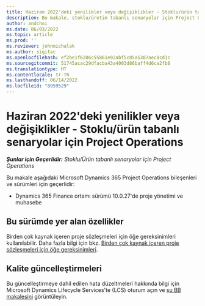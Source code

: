 ```yaml
---
title: Haziran 2022'deki yenilikler veya değişiklikler - Stoklu/ürün tabanlı senaryolar için Project Operations
description: Bu makale, stoklu/üretim tabanlı senaryolar için Project Operations Haziran 2022 sürümünde yer alan kalite güncelleştirmeleri hakkında bilgi sağlar.
author: andchoi
ms.date: 06/03/2022
ms.topic: article
ms.prod: ''
ms.reviewer: johnmichalak
ms.author: sigitac
ms.openlocfilehash: ef2be1f6286c55861e92abf5c85a5387aec8cd1c
ms.sourcegitcommit: 51745acac29dfacba43a4003d86baff4d6ca2fb8
ms.translationtype: HT
ms.contentlocale: tr-TR
ms.lasthandoff: 06/14/2022
ms.locfileid: "8959529"
---
```

# <a name="whats-new-or-changed-in-project-operations-june-2022-for-stockedproduction-based-scenarios"></a>Haziran 2022'deki yenilikler veya değişiklikler - Stoklu/ürün tabanlı senaryolar için Project Operations

_**Şunlar için Geçerlidir:** Stoklu/Ürün tabanlı senaryolar için Project Operations_

Bu makale aşağıdaki Microsoft Dynamics 365 Project Operations bileşenleri ve sürümleri için geçerlidir:

- Dynamics 365 Finance ortamı sürümü 10.0.27'de proje yönetimi ve muhasebe

## <a name="features-included-in-this-release"></a>Bu sürümde yer alan özellikler

Birden çok kaynak içeren proje sözleşmeleri için öğe gereksinimleri kullanılabilir. Daha fazla bilgi için bkz. [Birden çok kaynak içeren proje sözleşmeleri için öğe gereksinimleri](/multiple-funding-sources-item-req.md).

## <a name="quality-updates"></a>Kalite güncelleştirmeleri

Bu güncelleştirmeye dahil edilen hata düzeltmeleri hakkında bilgi için Microsoft Dynamics Lifecycle Services'te (LCS) oturum açın ve [şu BB makalesini](https://fix.lcs.dynamics.com/Issue/Details?bugId=673271) görüntüleyin.
